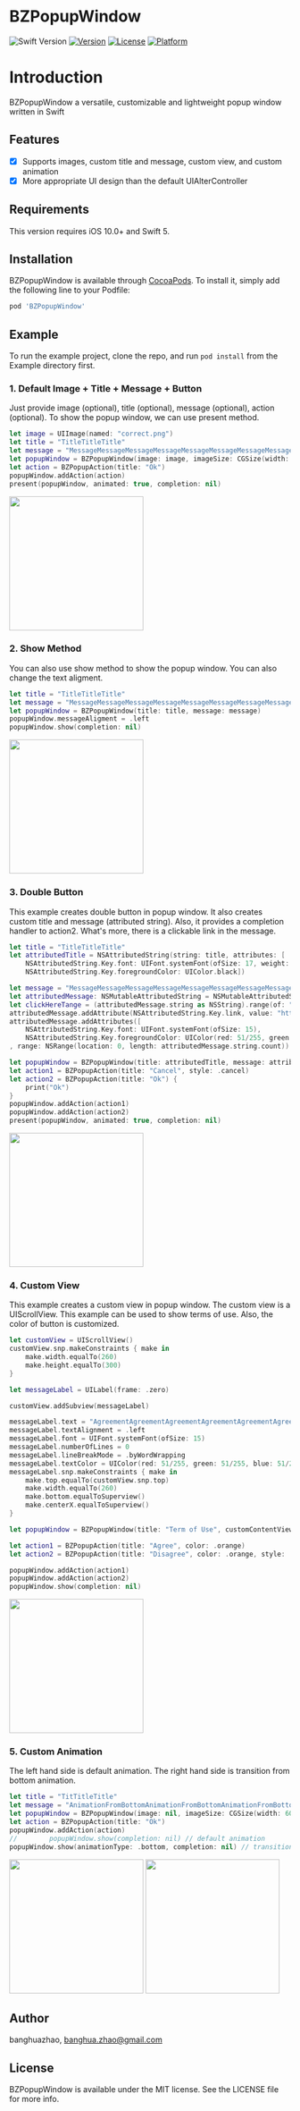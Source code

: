 # BZPopupWindow

![Swift Version](https://img.shields.io/badge/Swift-5-orange.svg)
[![Version](https://img.shields.io/cocoapods/v/BZPopupWindow.svg?style=flat)](https://cocoapods.org/pods/BZPopupWindow)
[![License](https://img.shields.io/cocoapods/l/BZPopupWindow.svg?style=flat)](https://cocoapods.org/pods/BZPopupWindow)
[![Platform](https://img.shields.io/cocoapods/p/BZPopupWindow.svg?style=flat)](https://cocoapods.org/pods/BZPopupWindow)

# Introduction
BZPopupWindow a versatile, customizable and lightweight popup window written in Swift

## Features
- [x] Supports images, custom title and message, custom view, and custom animation
- [x] More appropriate UI design than the default UIAlterController

## Requirements
This version requires iOS 10.0+ and Swift 5.

## Installation

BZPopupWindow is available through [CocoaPods](https://cocoapods.org). To install
it, simply add the following line to your Podfile:

```ruby
pod 'BZPopupWindow'
```

## Example

To run the example project, clone the repo, and run `pod install` from the Example directory first.

### 1. Default Image + Title + Message + Button
Just provide image (optional), title (optional), message (optional), action (optional). To show the popup window, we can use present method.
```Swift
let image = UIImage(named: "correct.png")
let title = "TitleTitleTitle"
let message = "MessageMessageMessageMessageMessageMessageMessageMessageMessageMessageMessage"
let popupWindow = BZPopupWindow(image: image, imageSize: CGSize(width: 80, height: 80), title: title, message: message)
let action = BZPopupAction(title: "Ok")
popupWindow.addAction(action)
present(popupWindow, animated: true, completion: nil)
```
<img src="https://github.com/banghuazhao/BZPopupWindow/blob/master/resources/default.png?raw=true" width="240">

### 2. Show Method
You can also use show method to show the popup window. You can also change the text aligment.
```Swift
let title = "TitleTitleTitle"
let message = "MessageMessageMessageMessageMessageMessageMessageMessageMessageMessageMessage"
let popupWindow = BZPopupWindow(title: title, message: message)
popupWindow.messageAligment = .left
popupWindow.show(completion: nil)
```
<img src="https://github.com/banghuazhao/BZPopupWindow/blob/master/resources/show.png?raw=true" width="240">

### 3. Double Button
This example creates double button in popup window. It also creates custom title and message (attributed string). Also, it provides a completion handler to action2. What's more, there is a clickable link in the message.
```Swift
let title = "TitleTitleTitle"
let attributedTitle = NSAttributedString(string: title, attributes: [
    NSAttributedString.Key.font: UIFont.systemFont(ofSize: 17, weight: .bold),
    NSAttributedString.Key.foregroundColor: UIColor.black])

let message = "MessageMessageMessageMessageMessageMessageMessageMessageMessageMessageMessageClickHereMessageMessageMessageMessageMessageMessageMessageMessageMessageMessageMessage"
let attributedMessage: NSMutableAttributedString = NSMutableAttributedString(string: message)
let clickHereTange = (attributedMessage.string as NSString).range(of: "ClickHere")
attributedMessage.addAttribute(NSAttributedString.Key.link, value: "https://github.com/", range: clickHereTange)
attributedMessage.addAttributes([
    NSAttributedString.Key.font: UIFont.systemFont(ofSize: 15),
    NSAttributedString.Key.foregroundColor: UIColor(red: 51/255, green: 51/255, blue: 51/255, alpha: 1)]
, range: NSRange(location: 0, length: attributedMessage.string.count))

let popupWindow = BZPopupWindow(title: attributedTitle, message: attributedMessage)
let action1 = BZPopupAction(title: "Cancel", style: .cancel)
let action2 = BZPopupAction(title: "Ok") {
    print("Ok")
}
popupWindow.addAction(action1)
popupWindow.addAction(action2)
present(popupWindow, animated: true, completion: nil)
```
<img src="https://github.com/banghuazhao/BZPopupWindow/blob/master/resources/double_button.png?raw=true" width="240">

### 4. Custom View
This example creates a custom view in popup window. The custom view is a UIScrollView. This example can be used to show terms of use. Also, the color of button is customized.
```Swift
let customView = UIScrollView()
customView.snp.makeConstraints { make in
    make.width.equalTo(260)
    make.height.equalTo(300)
}

let messageLabel = UILabel(frame: .zero)

customView.addSubview(messageLabel)

messageLabel.text = "AgreementAgreementAgreementAgreementAgreementAgreementAgreementAgreementAgreementAgreementAgreement\n\nAgreementAgreementAgreementAgreementAgreementAgreementAgreementAgreementAgreementAgreementAgreement\n\nAgreementAgreementAgreementAgreementAgreementAgreementAgreementAgreementAgreementAgreementAgreement\n\nAgreementAgreementAgreementAgreementAgreementAgreementAgreementAgreementAgreementAgreementAgreement"
messageLabel.textAlignment = .left
messageLabel.font = UIFont.systemFont(ofSize: 15)
messageLabel.numberOfLines = 0
messageLabel.lineBreakMode = .byWordWrapping
messageLabel.textColor = UIColor(red: 51/255, green: 51/255, blue: 51/255, alpha: 1)
messageLabel.snp.makeConstraints { make in
    make.top.equalTo(customView.snp.top)
    make.width.equalTo(260)
    make.bottom.equalToSuperview()
    make.centerX.equalToSuperview()
}

let popupWindow = BZPopupWindow(title: "Term of Use", customContentView: customView)

let action1 = BZPopupAction(title: "Agree", color: .orange)
let action2 = BZPopupAction(title: "Disagree", color: .orange, style: .cancel)

popupWindow.addAction(action1)
popupWindow.addAction(action2)
popupWindow.show(completion: nil)
```
<img src="https://github.com/banghuazhao/BZPopupWindow/blob/master/resources/custom_view.png?raw=true" width="240">

### 5. Custom Animation
The left hand side is default animation. The right hand side is transition from bottom animation.
```Swift
let title = "TitTitleTitle"
let message = "AnimationFromBottomAnimationFromBottomAnimationFromBottomAnimationFromBottomAnimationFromBottomAnimationFromBottomAnimationFromBottomAnimationFromBottomAnimationFromBottomAnimationFromBottomAnimationFromBottomAnimationFromBottomAnimationFromBottomAnimationFromBottomAnimation"
let popupWindow = BZPopupWindow(image: nil, imageSize: CGSize(width: 60, height: 60), title: title, message: message)
let action = BZPopupAction(title: "Ok")
popupWindow.addAction(action)
//        popupWindow.show(completion: nil) // default animation
popupWindow.show(animationType: .bottom, completion: nil) // transition from bottom
```
<p float="left">
  <img src="https://github.com/banghuazhao/BZPopupWindow/blob/master/resources/animation_default.gif?raw=true" width="240">
  <img src="https://github.com/banghuazhao/BZPopupWindow/blob/master/resources/animation_bottom.gif?raw=true" width="240">
</p>


## Author

banghuazhao, banghua.zhao@gmail.com

## License

BZPopupWindow is available under the MIT license. See the LICENSE file for more info.
